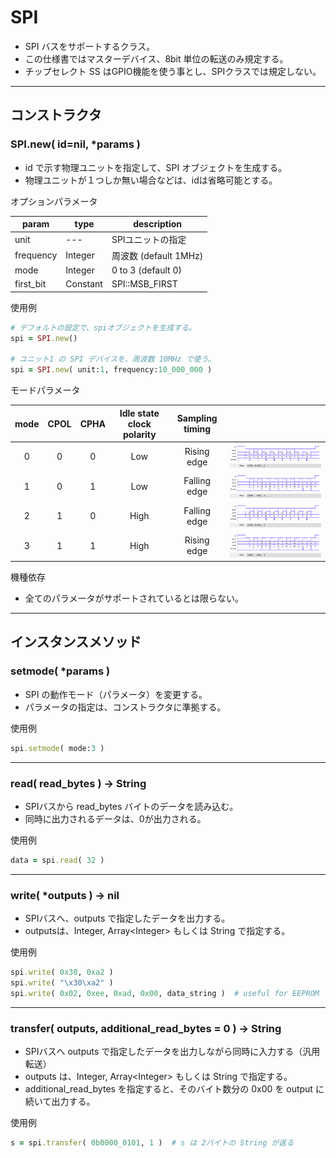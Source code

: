 # SPI

- SPI バスをサポートするクラス。
- この仕様書ではマスターデバイス、8bit 単位の転送のみ規定する。
- チップセレクト SS はGPIO機能を使う事とし、SPIクラスでは規定しない。

---

## コンストラクタ


### SPI.new( id=nil, *params )

- id で示す物理ユニットを指定して、SPI オブジェクトを生成する。
- 物理ユニットが１つしか無い場合などは、idは省略可能とする。

オプションパラメータ

| param | type | description |
| --- | --- | --- |
| unit | --- | SPIユニットの指定 |
| frequency | Integer | 周波数 (default 1MHz) |
| mode | Integer | 0 to 3 (default 0) |
| first_bit | Constant | SPI::MSB_FIRST | SPI::LSB_FIRST (default MSB_FIRST) |

使用例

```ruby
# デフォルトの設定で、spiオブジェクトを生成する。
spi = SPI.new()

# ユニット1 の SPI デバイスを、周波数 10MHz で使う。
spi = SPI.new( unit:1, frequency:10_000_000 )
```

モードパラメータ

| mode | CPOL | CPHA | Idle state clock polarity | Sampling timing | |
|:----:|:----:|:----:|:-------------------------:|:---------------:|-|
|   0  |  0   |  0   | Low                       |   Rising edge   |![mode0](img/spi_mode0.png)|
|   1  |  0   |  1   | Low                       |  Falling edge   |![mode1](img/spi_mode1.png)|
|   2  |  1   |  0   | High                      |  Falling edge   |![mode2](img/spi_mode2.png)|
|   3  |  1   |  1   | High                      |   Rising edge   |![mode3](img/spi_mode3.png)|


機種依存

- 全てのパラメータがサポートされているとは限らない。

---

## インスタンスメソッド


### setmode( *params )

- SPI の動作モード（パラメータ）を変更する。
- パラメータの指定は、コンストラクタに準拠する。

使用例

```ruby
spi.setmode( mode:3 )
```

---

### read( read_bytes ) -> String

- SPIバスから read_bytes バイトのデータを読み込む。
- 同時に出力されるデータは、0が出力される。

使用例

```ruby
data = spi.read( 32 )
```

---

### write( *outputs ) -> nil

- SPIバスへ、outputs で指定したデータを出力する。
- outputsは、Integer, Array\<Integer\> もしくは String で指定する。

使用例

```ruby
spi.write( 0x30, 0xa2 )
spi.write( "\x30\xa2" )
spi.write( 0x02, 0xee, 0xad, 0x00, data_string )  # useful for EEPROM
```

---

### transfer( outputs, additional_read_bytes = 0 ) -> String

- SPIバスへ outputs で指定したデータを出力しながら同時に入力する（汎用転送）
- outputs は、Integer, Array\<Integer\> もしくは String で指定する。
- additional_read_bytes を指定すると、そのバイト数分の 0x00 を output に続いて出力する。

使用例

```ruby
s = spi.transfer( 0b0000_0101, 1 )  # s は 2バイトの String が返る
```
